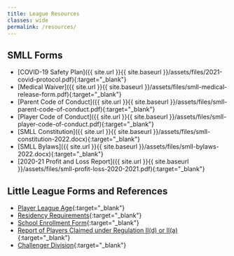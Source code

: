 ```yaml
---
title: League Resources
classes: wide
permalink: /resources/
---
```


## SMLL Forms

* [COVID-19 Safety Plan]({{ site.url }}{{ site.baseurl }}/assets/files/2021-covid-protocol.pdf){:target="_blank"}
* [Medical Waiver]({{ site.url }}{{ site.baseurl }}/assets/files/smll-medical-release-form.pdf){:target="_blank"}
* [Parent Code of Conduct]({{ site.url }}{{ site.baseurl }}/assets/files/smll-parent-code-of-conduct.pdf){:target="_blank"}
* [Player Code of Conduct]({{ site.url }}{{ site.baseurl }}/assets/files/smll-player-code-of-conduct.pdf){:target="_blank"}
* [SMLL Constitution]({{ site.url }}{{ site.baseurl }}/assets/files/smll-constitution-2022.docx){:target="_blank"}
* [SMLL Bylaws]({{ site.url }}{{ site.baseurl }}/assets/files/smll-bylaws-2022.docx){:target="_blank"}
* [2020-21 Profit and Loss Report]({{ site.url }}{{ site.baseurl }}/assets/files/smll-profit-loss-2020-2021.pdf){:target="_blank"}

## Little League Forms and References

* [Player League Age](https://www.littleleague.org/play-little-league/determine-league-age/){:target="_blank"}
* [Residency Requirements](https://www.littleleague.org/university/articles/residency-requirements/){:target="_blank"}
* [School Enrollment Form](https://www.littleleague.org/downloads/school-enrollment-form/){:target="_blank"}
* [Report of Players Claimed under Regulation II(d) or II(a)](https://www.littleleague.org/downloads/regulation-iid/){:target="_blank"}
* [Challenger Division](https://www.littleleague.org/play-little-league/challenger/){:target="_blank"}
